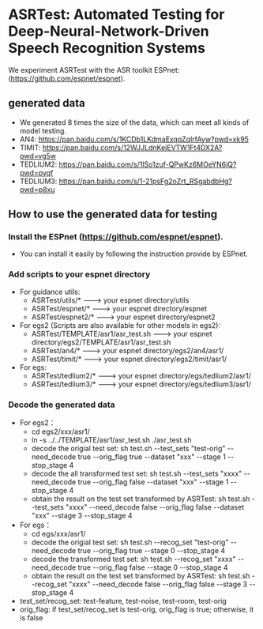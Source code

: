 # ASRTest: Automated Testing for Deep-Neural-Network-Driven Speech Recognition Systems
We experiment ASRTest with the ASR toolkit ESPnet: (https://github.com/espnet/espnet). 

## generated data 
- We generated 8 times the size of the data, which can meet all kinds of model testing.
- AN4: https://pan.baidu.com/s/1KCDb1LKdmaExqqZqlrfAyw?pwd=xk95
- TIMIT: https://pan.baidu.com/s/12WJJLdnKejEVTW1Ft4DX2A?pwd=vg5w
- TEDLIUM2: https://pan.baidu.com/s/1lSo1zuf-QPwKz6MOeYN6iQ?pwd=pyqf
- TEDLIUM3: https://pan.baidu.com/s/1-21psFg2oZrt_RSgabdbHg?pwd=p8xu

## How to use the generated data for testing
### Install the ESPnet (https://github.com/espnet/espnet). 
- You can install it easily by following the instruction provide by ESPnet.
### Add scripts to your espnet directory
- For guidance utils:
  - ASRTest/utils/* ---> your espnet directory/utils
  - ASRTest/espnet/* ---> your espnet directory/espnet
  - ASRTest/espnet2/* ---> your espnet directory/espnet2
- For egs2 (Scripts are also available for other models in egs2): 
  - ASRTest/TEMPLATE/asr1/asr_test.sh ---> your espnet directory/egs2/TEMPLATE/asr1/asr_test.sh
  - ASRTest/an4/* ---> your espnet directory/egs2/an4/asr1/
  - ASRTest/timit/* ---> your espnet directory/egs2/timit/asr1/
- For egs: 
  - ASRTest/tedlium2/* ---> your espnet directory/egs/tedlium2/asr1/
  - ASRTest/tedlium3/* ---> your espnet directory/egs/tedlium3/asr1/
### Decode the generated data
- For egs2：
  - cd egs2/xxx/asr1/
  - ln -s ../../TEMPLATE/asr1/asr_test.sh ./asr_test.sh 
  - decode the origial test set: sh test.sh --test_sets "test-orig" --need_decode true --orig_flag true --dataset "xxx" --stage 1 --stop_stage 4 
  - decode the all transformed test set: sh test.sh --test_sets "xxxx" --need_decode true --orig_flag false --dataset "xxx" --stage 1 --stop_stage 4 
  - obtain the result on the test set transformed by ASRTest: sh test.sh --test_sets "xxxx" --need_decode false --orig_flag false --dataset "xxx" --stage 3 --stop_stage 4 
- For egs：
  - cd egs/xxx/asr1/
  - decode the origial test set: sh test.sh --recog_set "test-orig" --need_decode true --orig_flag true --stage 0 --stop_stage 4 
  - decode the transformed test set: sh test.sh --recog_set "xxxx" --need_decode true --orig_flag false --stage 0 --stop_stage 4 
  - obtain the result on the test set transformed by ASRTest: sh test.sh --recog_set "xxxx" --need_decode false --orig_flag false --stage 3 --stop_stage 4 
- test_set/recog_set: test-feature, test-noise, test-room, test-orig
- orig_flag: if test_set/recog_set is test-orig, orig_flag is true; otherwise, it is false
